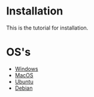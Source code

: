 # Installation

This is the tutorial for installation.

# OS's
- [Windows](https://sas2k.github.io/Zap/docs/build/Installation/Windows)
- [MacOS](https//sas2k.github.io/Zap/docs/build/Installation/MacOS)
- [Ubuntu](https://sas2k.github.io/Zap/docs/build/Installation/Ubuntu)
- [Debian](https://sas2k.github.io/Zap/docs/build/Installation/Debian)